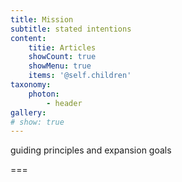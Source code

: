 ```yaml
---
title: Mission
subtitle: stated intentions
content:
    titie: Articles
    showCount: true
    showMenu: true
    items: '@self.children'
taxonomy:
    photon:
        - header
gallery:
# show: true
---
```


guiding principles and expansion goals 

===
